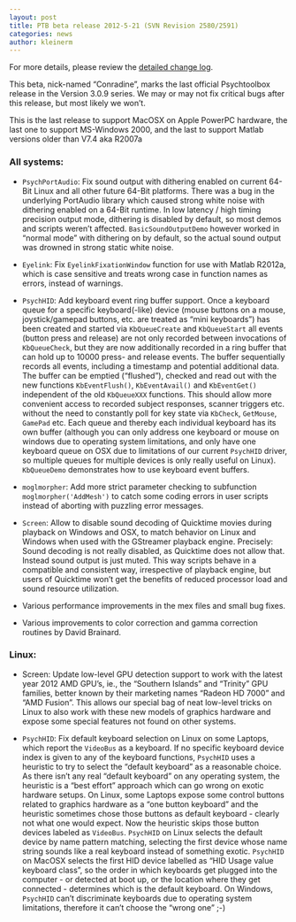 ```yaml
---
layout: post
title: PTB beta release 2012-5-21 (SVN Revision 2580/2591)
categories: news
author: kleinerm
---
```


For more details, please review the [detailed change
log](http://code.google.com/p/psychtoolbox-3/source/detail?r=2580).

This beta, nick-named “Conradine”, marks the last official Psychtoolbox
release in the Version 3.0.9 series. We may or may not fix critical bugs
after this release, but most likely we won’t.

This is the last release to support MacOSX on Apple PowerPC hardware,
the last one to support MS-Windows 2000, and the last to support Matlab
versions older than V7.4 aka R2007a

### All systems:

-   `PsychPortAudio`: Fix sound output with dithering enabled on current
    64-Bit Linux and all other future 64-Bit platforms. There was a bug
    in the underlying PortAudio library which caused strong white noise
    with dithering enabled on a 64-Bit runtime. In low latency / high
    timing precision output mode, dithering is disabled by default, so
    most demos and scripts weren’t affected. `BasicSoundOutputDemo`
    however worked in “normal mode” with dithering on by default, so the
    actual sound output was drowned in strong static white noise.

-   `Eyelink`: Fix `EyelinkFixationWindow` function for use with Matlab
    R2012a, which is case sensitive and treats wrong case in function
    names as errors, instead of warnings.

-   `PsychHID`: Add keyboard event ring buffer support. Once a keyboard
    queue for a specific keyboard(-like) device (mouse buttons on a
    mouse, joystick/gamepad buttons, etc. are treated as “mini
    keyboards”) has been created and started via `KbQueueCreate` and
    `KbQueueStart` all events (button press and release) are not only
    recorded between invocations of `KbQueueCheck`, but they are now
    additionally recorded in a ring buffer that can hold up to 10000
    press- and release events. The buffer sequentially records all
    events, including a timestamp and potential additional data. The
    buffer can be emptied (“flushed”), checked and read out with the new
    functions `KbEventFlush()`, `KbEventAvail()` and `KbEventGet()`
    independent of the old `KbQueueXXX` functions. This should allow
    more convenient access to recorded subject responses, scanner
    triggers etc. without the need to constantly poll for key state via
    `KbCheck`, `GetMouse`, `GamePad` etc. Each queue and thereby each
    individual keyboard has its own buffer (although you can only
    address one keyboard or mouse on windows due to operating system
    limitations, and only have one keyboard queue on OSX due to
    limitations of our current `PsychHID` driver, so multiple queues for
    multiple devices is only really useful on Linux). `KbQueueDemo`
    demonstrates how to use keyboard event buffers.

-   `moglmorpher`: Add more strict parameter checking to subfunction
    `moglmorpher('AddMesh')` to catch some coding errors in user scripts
    instead of aborting with puzzling error messages.

-   `Screen`: Allow to disable sound decoding of Quicktime movies during
    playback on Windows and OSX, to match behavior on Linux and Windows
    when used with the GStreamer playback engine. Precisely: Sound
    decoding is not really disabled, as Quicktime does not allow that.
    Instead sound output is just muted. This way scripts behave in a
    compatible and consistent way, irrespective of playback engine, but
    users of Quicktime won’t get the benefits of reduced processor load
    and sound resource utilization.

-   Various performance improvements in the mex files and small bug
    fixes.

-   Various improvements to color correction and gamma correction
    routines by David Brainard.

### Linux:

-   Screen: Update low-level GPU detection support to work with the
    latest year 2012 AMD GPU’s, ie., the “Southern Islands” and
    “Trinity” GPU families, better known by their marketing names
    “Radeon HD 7000” and “AMD Fusion”. This allows our special bag of
    neat low-level tricks on Linux to also work with these new models of
    graphics hardware and expose some special features not found on
    other systems.

-   `PsychHID`: Fix default keyboard selection on Linux on some Laptops,
    which report the `VideoBus` as a keyboard. If no specific keyboard
    device index is given to any of the keyboard functions, `PsychHID`
    uses a heuristic to try to select the “default keyboard” as a
    reasonable choice. As there isn’t any real “default keyboard” on any
    operating system, the heuristic is a “best effort” approach which
    can go wrong on exotic hardware setups. On Linux, some Laptops
    expose some control buttons related to graphics hardware as a “one
    button keyboard” and the heuristic sometimes chose those buttons as
    default keyboard - clearly not what one would expect. Now the
    heuristic skips those button devices labeled as `VideoBus`.
    `PsychHID` on Linux selects the default device by name pattern
    matching, selecting the first device whose name string sounds like a
    real keyboard instead of something exotic. `PsychHID` on MacOSX
    selects the first HID device labelled as “HID Usage value keyboard
    class”, so the order in which keyboards get plugged into the
    computer - or detected at boot up, or the location where they get
    connected - determines which is the default keyboard. On Windows,
    `PsychHID` can’t discriminate keyboards due to operating system
    limitations, therefore it can’t choose the “wrong one” ;-)
